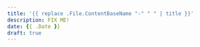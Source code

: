 ```yaml
---
title: '{{ replace .File.ContentBaseName "-" " " | title }}'
description: FIX ME!
date: {{ .Date }}
draft: true
---
```

